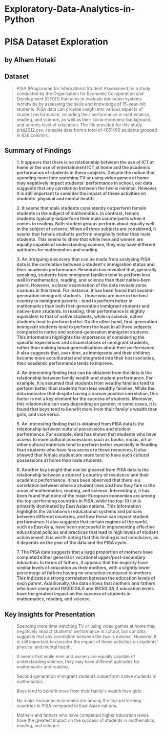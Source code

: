 # Exploratory-Data-Analytics-in-Python
# PISA Dataset Exploration
## by Alham Hotaki


## Dataset

> PISA (Programme for International Student Assessment) is a study conducted by the Organisation for Economic Co-operation and Development (OECD) that aims to evaluate education systems worldwide by assessing the skills and knowledge of 15-year-old students. PISA data can provide insight into various aspects of student performance, including their performance in mathematics, reading, and science, as well as their socio-economic background, and parents level of education.
The file provided for this study, pisa2012.csv, contains data from a total of 485'490 students grouped in 636 columns. 

## Summary of Findings

>**1. It appears that there is no relationship between the use of ICT at home or the use of entertainment ICT at home and the academic performance of students in these subjects. Despite the notion that spending more time watching TV or using video games at home may negatively impact students' performance in school, our data suggests that any correlation between the two is minimal. However, it is still important to consider the impact of these activities on students' physical and mental health.**

>**2. It seems that male students consistently outperform female students in the subject of mathematics.
In contrast, female students typically outperform their male counterparts when it comes to reading.
Both student groups perform about equally well in the subject of science.
When all three subjects are considered, it seems that female students perform marginally better than male students.
This seems to show that while men and women are equally capable of understanding science, they may have different aptitudes for mathematics and reading.**

>**3. An intriguing discovery that can be made from analysing PISA data is the correlation between a student's immigration status and their academic performance. Research has revealed that, generally speaking, students from immigrant families tend to perform less well in mathematics, reading, and science than their native-born peers. However, a closer examination of the data reveals some nuances in this trend.
For instance, it has been found that second-generation immigrant students - those who are born in the host country to immigrant parents - tend to perform better in mathematics than both first-generation immigrant students and native-born students. In reading, their performance is slightly equivalent to that of native students, while in science, native students tend to perform better. On the other hand, first-generation immigrant students tend to perform the least in all three subjects, compared to native and second-generation immigrant students.
This information highlights the importance of considering the specific experiences and circumstances of immigrant students, rather than making broad generalisations about their performance. It also suggests that, over time, as immigrants and their children become more acculturated and integrated into their host societies, their academic performance tends to improve.**

>**4. An interesting finding that can be obtained from the data is the relationship between family wealth and student performance. For example, it is assumed that students from wealthy families tend to perform better than students from less wealthy families. While the data indicates that despite having a narrow positive correlation, this factor is not a key element for the success of students.
Moreover, this relationship can vary depending on gender; in some cases, it is found that boys tend to benefit more from their family's wealth than girls, and vice versa.**

>**5. An interesting finding that is obtained from PISA data is the relationship between cultural possessions and student performance. For example, data has shown that students who have access to more cultural possessions such as books, music, art or other cultural materials tend to perform better especially in Reading than students who have less access to these resources. It also showed that female student are more tend to have such cultural possessions at home than male students.**

>**6. Another key insight that can be gleaned from PISA data is the relationship between a student's country of residence and their academic performance. It has been observed that there is a correlation between where a student lives and how they fare in the areas of mathematics, reading, and science. Interestingly, it has been found that none of the major European economies are among the top-performing countries in PISA, while the top-10 list is primarily dominated by East Asian nations.
This information highlights the variations in educational systems and policies between different countries, and how these can impact student performance. It also suggests that certain regions of the world, such as East Asia, have been successful in implementing effective educational policies and practices that lead to high levels of student achievement. It is worth noting that this finding is not conclusive, as it depends on the year of the data and the PISA cycle.**

>**7. The PISA data suggests that a large proportion of mothers have completed either general or vocational upper/post-secondary education. In terms of fathers, it appears that the majority have similar levels of education as their mothers, with a slightly lower percentage of fathers having no education compared to mothers. This indicates a strong correlation between the education levels of each parent. Additionally, the data shows that mothers and fathers who have completed ISCED 5A,6 and ISCED 3A,4 education levels have the greatest impact on the success of students in mathematics, reading, and science.**


## Key Insights for Presentation

> Spending more time watching TV or using video games at home may negatively impact students' performance in school, but our data suggests that any correlation between the two is minimal. However, it is still important to consider the impact of these activities on students' physical and mental health.

> It seems that while men and women are equally capable of understanding science, they may have different aptitudes for mathematics and reading.

> Second-generation immigrant students outperform native students in mathematics. 

> Boys tend to benefit more from their family's wealth than girls.

> No major European economies are among the top-performing countries in PISA compared to East Asian nations.

> Mothers and fathers who have completed higher education levels have the greatest impact on the success of students in mathematics, reading, and science.
